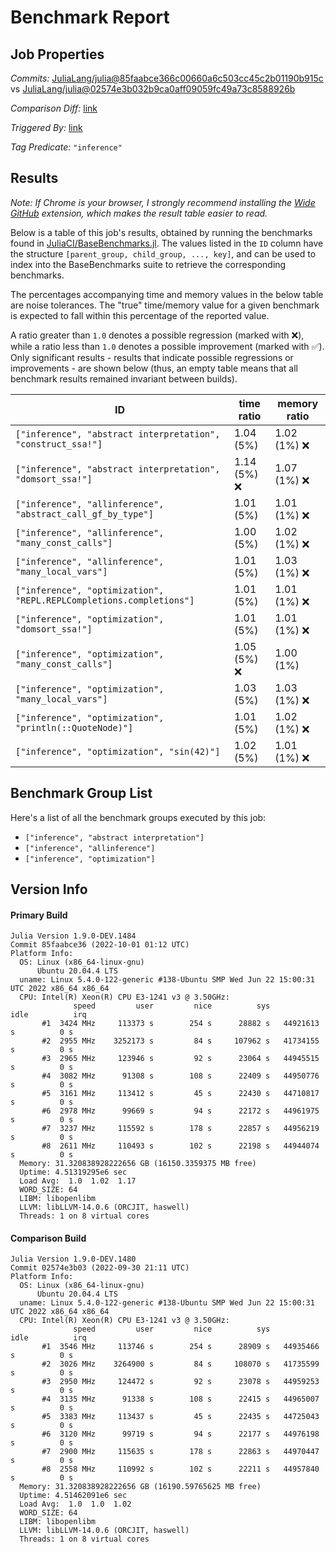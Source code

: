 # Benchmark Report

## Job Properties

*Commits:* [JuliaLang/julia@85faabce366c00660a6c503cc45c2b01190b915c](https://github.com/JuliaLang/julia/commit/85faabce366c00660a6c503cc45c2b01190b915c) vs [JuliaLang/julia@02574e3b032b9ca0aff09059fc49a73c8588926b](https://github.com/JuliaLang/julia/commit/02574e3b032b9ca0aff09059fc49a73c8588926b)

*Comparison Diff:* [link](https://github.com/JuliaLang/julia/compare/02574e3b032b9ca0aff09059fc49a73c8588926b..85faabce366c00660a6c503cc45c2b01190b915c)

*Triggered By:* [link](https://github.com/JuliaLang/julia/pull/46965#issuecomment-1264184591)

*Tag Predicate:* `"inference"`

## Results

*Note: If Chrome is your browser, I strongly recommend installing the [Wide GitHub](https://chrome.google.com/webstore/detail/wide-github/kaalofacklcidaampbokdplbklpeldpj?hl=en)
extension, which makes the result table easier to read.*

Below is a table of this job's results, obtained by running the benchmarks found in
[JuliaCI/BaseBenchmarks.jl](https://github.com/JuliaCI/BaseBenchmarks.jl). The values
listed in the `ID` column have the structure `[parent_group, child_group, ..., key]`,
and can be used to index into the BaseBenchmarks suite to retrieve the corresponding
benchmarks.

The percentages accompanying time and memory values in the below table are noise tolerances. The "true"
time/memory value for a given benchmark is expected to fall within this percentage of the reported value.

A ratio greater than `1.0` denotes a possible regression (marked with :x:), while a ratio less
than `1.0` denotes a possible improvement (marked with :white_check_mark:). Only significant results - results
that indicate possible regressions or improvements - are shown below (thus, an empty table means that all
benchmark results remained invariant between builds).

| ID | time ratio | memory ratio |
|----|------------|--------------|
| `["inference", "abstract interpretation", "construct_ssa!"]` | 1.04 (5%)  | 1.02 (1%) :x: |
| `["inference", "abstract interpretation", "domsort_ssa!"]` | 1.14 (5%) :x: | 1.07 (1%) :x: |
| `["inference", "allinference", "abstract_call_gf_by_type"]` | 1.01 (5%)  | 1.01 (1%) :x: |
| `["inference", "allinference", "many_const_calls"]` | 1.00 (5%)  | 1.02 (1%) :x: |
| `["inference", "allinference", "many_local_vars"]` | 1.01 (5%)  | 1.03 (1%) :x: |
| `["inference", "optimization", "REPL.REPLCompletions.completions"]` | 1.01 (5%)  | 1.01 (1%) :x: |
| `["inference", "optimization", "domsort_ssa!"]` | 1.01 (5%)  | 1.01 (1%) :x: |
| `["inference", "optimization", "many_const_calls"]` | 1.05 (5%) :x: | 1.00 (1%)  |
| `["inference", "optimization", "many_local_vars"]` | 1.03 (5%)  | 1.03 (1%) :x: |
| `["inference", "optimization", "println(::QuoteNode)"]` | 1.01 (5%)  | 1.02 (1%) :x: |
| `["inference", "optimization", "sin(42)"]` | 1.02 (5%)  | 1.01 (1%) :x: |

## Benchmark Group List

Here's a list of all the benchmark groups executed by this job:

- `["inference", "abstract interpretation"]`
- `["inference", "allinference"]`
- `["inference", "optimization"]`

## Version Info

#### Primary Build

```
Julia Version 1.9.0-DEV.1484
Commit 85faabce36 (2022-10-01 01:12 UTC)
Platform Info:
  OS: Linux (x86_64-linux-gnu)
      Ubuntu 20.04.4 LTS
  uname: Linux 5.4.0-122-generic #138-Ubuntu SMP Wed Jun 22 15:00:31 UTC 2022 x86_64 x86_64
  CPU: Intel(R) Xeon(R) CPU E3-1241 v3 @ 3.50GHz: 
              speed         user         nice          sys         idle          irq
       #1  3424 MHz     113373 s        254 s      28882 s   44921613 s          0 s
       #2  2955 MHz    3252173 s         84 s     107962 s   41734155 s          0 s
       #3  2965 MHz     123946 s         92 s      23064 s   44945515 s          0 s
       #4  3082 MHz      91308 s        108 s      22409 s   44950776 s          0 s
       #5  3161 MHz     113412 s         45 s      22430 s   44710817 s          0 s
       #6  2978 MHz      99669 s         94 s      22172 s   44961975 s          0 s
       #7  3237 MHz     115592 s        178 s      22857 s   44956219 s          0 s
       #8  2611 MHz     110493 s        102 s      22198 s   44944074 s          0 s
  Memory: 31.320838928222656 GB (16150.3359375 MB free)
  Uptime: 4.51319295e6 sec
  Load Avg:  1.0  1.02  1.17
  WORD_SIZE: 64
  LIBM: libopenlibm
  LLVM: libLLVM-14.0.6 (ORCJIT, haswell)
  Threads: 1 on 8 virtual cores

```

#### Comparison Build

```
Julia Version 1.9.0-DEV.1480
Commit 02574e3b03 (2022-09-30 21:11 UTC)
Platform Info:
  OS: Linux (x86_64-linux-gnu)
      Ubuntu 20.04.4 LTS
  uname: Linux 5.4.0-122-generic #138-Ubuntu SMP Wed Jun 22 15:00:31 UTC 2022 x86_64 x86_64
  CPU: Intel(R) Xeon(R) CPU E3-1241 v3 @ 3.50GHz: 
              speed         user         nice          sys         idle          irq
       #1  3546 MHz     113746 s        254 s      28909 s   44935466 s          0 s
       #2  3026 MHz    3264900 s         84 s     108070 s   41735599 s          0 s
       #3  2950 MHz     124472 s         92 s      23078 s   44959253 s          0 s
       #4  3135 MHz      91338 s        108 s      22415 s   44965007 s          0 s
       #5  3383 MHz     113437 s         45 s      22435 s   44725043 s          0 s
       #6  3120 MHz      99719 s         94 s      22177 s   44976198 s          0 s
       #7  2900 MHz     115635 s        178 s      22863 s   44970447 s          0 s
       #8  2558 MHz     110992 s        102 s      22211 s   44957840 s          0 s
  Memory: 31.320838928222656 GB (16190.59765625 MB free)
  Uptime: 4.51462091e6 sec
  Load Avg:  1.0  1.0  1.02
  WORD_SIZE: 64
  LIBM: libopenlibm
  LLVM: libLLVM-14.0.6 (ORCJIT, haswell)
  Threads: 1 on 8 virtual cores

```
